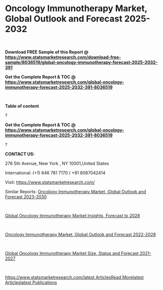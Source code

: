 <h1>Oncology Immunotherapy Market, Global Outlook and Forecast 2025-2032</h1><br/><p><strong>Download FREE Sample of this Report @ <a href="https://www.statsmarketresearch.com/download-free-sample/8036519/global-oncology-immunotherapy-forecast-2025-2032-391">https://www.statsmarketresearch.com/download-free-sample/8036519/global-oncology-immunotherapy-forecast-2025-2032-391</a></strong></p>
 
 
 
 <div><b>Get the Complete Report & TOC @ <a href="https://www.statsmarketresearch.com/global-oncology-immunotherapy-forecast-2025-2032-391-8036519">https://www.statsmarketresearch.com/global-oncology-immunotherapy-forecast-2025-2032-391-8036519</a></b></div>
 
 
 
 <p><br />
 
 <b>Table of content</b></p>
 
 
 
 <p>? </p>
 
 
 
 <div><b>Get the Complete Report & TOC @ <a href="https://www.statsmarketresearch.com/global-oncology-immunotherapy-forecast-2025-2032-391-8036519">https://www.statsmarketresearch.com/global-oncology-immunotherapy-forecast-2025-2032-391-8036519</a></b></div>
 
 
 
 <p>? </p>
 
 
 
 <p><b>CONTACT US:</b><br />
 
 276 5th Avenue, New York , NY 10001,United States<br />
 
 International: (+1) 646 781 7170 / +91 8087042414<br />
 
 Visit: <a href="https://www.statsmarketresearch.com/">https://www.statsmarketresearch.com/</a><br />
 
 Similar Reports: <a href="https://www.statsmarketresearch.com/global-oncology-immunotherapy-forecast-2025-2032-391-8036519">Oncology Immunotherapy Market, Global Outlook and Forecast 2023-2030</a><br />
 
 <br />
 
 <a href="https://www.statsmarketresearch.com/global-oncology-immunotherapy-forecast-2025-2032-391-8036519">Global Oncology Immunotherapy Market Insights, Forecast to 2028</a><br />
 
 <br />
 
 <a href="https://www.statsmarketresearch.com/global-oncology-immunotherapy-forecast-2025-2032-391-8036519">Oncology Immunotherapy Market, Global Outlook and Forecast 2022-2028</a><br />
 
 <br />
 
 <a href="https://www.statsmarketresearch.com/global-oncology-immunotherapy-forecast-2025-2032-391-8036519">Global Oncology Immunotherapy Market Size, Status and Forecast 2021-2027</a><br />
 
 <br />
 
 <a href="https://gyeongbokgung.com">https://www.statsmarketresearch.com/</a><a href="https://hallyeomaritime.com">latest Articles</a><a href="https://jingwansa.com">Read More</a><a href="https://nguoiviet.jp/">latest Articles</a><a href="https://www.intelmarketresearch.com/">latest Publications</a></p>
